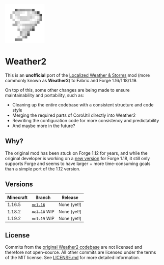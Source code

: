 ![Weather2](common/src/main/resources/assets/weather2/icon.png)

# Weather2

This is an **unofficial** port of the [Localized Weather & Storms](https://coros.us/mods/weather2) mod (more commonly known as **Weather2**) to Fabric and Forge 1.16/1.18/1.19.

On top of this, some other changes are being made to ensure maintainability and portability, such as:

* Cleaning up the entire codebase with a consistent structure and code style
* Merging the required parts of CoroUtil directly into Weather2
* Rewriting the configuration code for more consistency and predictability
* And maybe more in the future?

## Why?

The original mod has been stuck on Forge 1.12 for years, and while the original developer is working on a [new version](https://github.com/Corosauce/weather2/tree/1.18_lt_server) for Forge 1.18, it still only supports Forge and seems to have larger + more time-consuming goals than a simple port of the 1.12 version.

## Versions

| Minecraft | Branch                                                         | Release     |
|-----------|----------------------------------------------------------------|-------------|
| 1.16.5    | [`mc1.16`](https://github.com/TheLukeGuy/weather2/tree/mc1.16) | None (yet!) |
| 1.18.2    | <code><del>mc1.18</del></code> WIP                             | None (yet!) |
| 1.19.2    | <code><del>mc1.19</del></code> WIP                             | None (yet!) |

## License

Commits from the [original Weather2 codebase](https://github.com/TheLukeGuy/weather2/tree/mc1.12/corosus) are not licensed and therefore not open-source. All other commits are licensed under the terms of the MIT license. See [LICENSE.md](LICENSE.md) for more detailed information.
